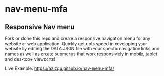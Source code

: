 # nav-menu-mfa

## Responsive Nav menu

Fork or clone this repo and create a responsive navigation menu for any website or web application. Quickly get upto speed in developing your website by editing the DATA.JSON file with your specfic navigation links and names as well as create submenus that work responsiviely in mobile, tablet and desktop+ viewports! 

Live Example: https://azizqu.github.io/nav-menu-mfa/

